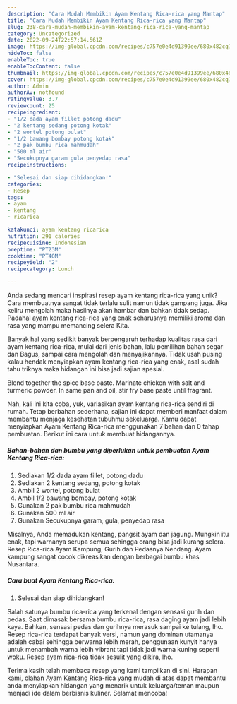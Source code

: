 ```yaml
---
description: "Cara Mudah Membikin Ayam Kentang Rica-rica yang Mantap"
title: "Cara Mudah Membikin Ayam Kentang Rica-rica yang Mantap"
slug: 238-cara-mudah-membikin-ayam-kentang-rica-rica-yang-mantap
category: Uncategorized
date: 2022-09-24T22:57:14.561Z
image: https://img-global.cpcdn.com/recipes/c757e0e4d91399ee/680x482cq70/ayam-kentang-rica-rica-foto-resep-utama.jpg
hideToc: false
enableToc: true
enableTocContent: false
thumbnail: https://img-global.cpcdn.com/recipes/c757e0e4d91399ee/680x482cq70/ayam-kentang-rica-rica-foto-resep-utama.jpg
cover: https://img-global.cpcdn.com/recipes/c757e0e4d91399ee/680x482cq70/ayam-kentang-rica-rica-foto-resep-utama.jpg
author: Admin
authorAv: notfound
ratingvalue: 3.7
reviewcount: 25
recipeingredient:
- "1/2 dada ayam fillet potong dadu"
- "2 kentang sedang potong kotak"
- "2 wortel potong bulat"
- "1/2 bawang bombay potong kotak"
- "2 pak bumbu rica mahmudah"
- "500 ml air"
- "Secukupnya garam gula penyedap rasa"
recipeinstructions:

- "Selesai dan siap dihidangkan!"
categories:
- Resep
tags:
- ayam
- kentang
- ricarica

katakunci: ayam kentang ricarica 
nutrition: 291 calories
recipecuisine: Indonesian
preptime: "PT23M"
cooktime: "PT40M"
recipeyield: "2"
recipecategory: Lunch

---
```





Anda sedang mencari inspirasi resep ayam kentang rica-rica yang unik? Cara membuatnya sangat tidak terlalu sulit namun tidak gampang juga. Jika keliru mengolah maka hasilnya akan hambar dan bahkan tidak sedap. Padahal ayam kentang rica-rica yang enak seharusnya memiliki aroma dan rasa yang mampu memancing selera Kita.





Banyak hal yang sedikit banyak berpengaruh terhadap kualitas rasa dari ayam kentang rica-rica, mulai dari jenis bahan, lalu pemilihan bahan segar dan Bagus, sampai cara mengolah dan menyajikannya. Tidak usah pusing kalau hendak menyiapkan ayam kentang rica-rica yang enak,      asal sudah tahu triknya maka hidangan ini bisa jadi sajian spesial.














Blend together the spice base paste. Marinate chicken with salt and turmeric powder. In same pan and oil, stir fry base paste until fragrant.






Nah, kali ini kita coba, yuk, variasikan ayam kentang rica-rica sendiri di rumah. Tetap berbahan sederhana, sajian ini dapat memberi manfaat dalam membantu menjaga kesehatan tubuhmu sekeluarga. Kamu dapat menyiapkan Ayam Kentang Rica-rica menggunakan 7 bahan dan 0 tahap pembuatan. Berikut ini cara untuk membuat hidangannya.

<!--inarticleads1-->

##### Bahan-bahan dan bumbu yang diperlukan untuk pembuatan Ayam Kentang Rica-rica:

1. Sediakan 1/2 dada ayam fillet, potong dadu
1. Sediakan 2 kentang sedang, potong kotak
1. Ambil 2 wortel, potong bulat
1. Ambil 1/2 bawang bombay, potong kotak
1. Gunakan 2 pak bumbu rica mahmudah
1. Gunakan 500 ml air
1. Gunakan Secukupnya garam, gula, penyedap rasa


Misalnya, Anda memadukan kentang, pangsit ayam dan jagung. Mungkin itu enak, tapi warnanya serupa semua sehingga orang bisa jadi kurang selera. Resep Rica-rica Ayam Kampung, Gurih dan Pedasnya Nendang. Ayam kampung sangat cocok dikreasikan dengan berbagai bumbu khas Nusantara. 

<!--inarticleads2-->

##### Cara buat Ayam Kentang Rica-rica:


1. Selesai dan siap dihidangkan!

Salah satunya bumbu rica-rica yang terkenal dengan sensasi gurih dan pedas. Saat dimasak bersama bumbu rica-rica, rasa daging ayam jadi lebih kaya. Bahkan, sensasi pedas dan gurihnya merasuk sampai ke tulang, lho. Resep rica-rica terdapat banyak versi, namun yang dominan utamanya adalah cabai sehingga berwarna lebih merah, penggunaan kunyit hanya untuk menambah warna lebih vibrant tapi tidak jadi warna kuning seperti woku. Resep ayam rica-rica tidak sesulit yang dikira, lho. 

Terima kasih telah membaca resep yang kami tampilkan di sini. Harapan kami, olahan Ayam Kentang Rica-rica yang mudah di atas dapat membantu anda menyiapkan hidangan yang menarik untuk keluarga/teman maupun menjadi ide dalam berbisnis kuliner. Selamat mencoba!
